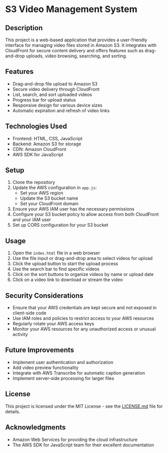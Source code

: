 # S3 Video Management System

## Description

This project is a web-based application that provides a user-friendly interface for managing video files stored in Amazon S3. It integrates with CloudFront for secure content delivery and offers features such as drag-and-drop uploads, video browsing, searching, and sorting.

## Features

- Drag-and-drop file upload to Amazon S3
- Secure video delivery through CloudFront
- List, search, and sort uploaded videos
- Progress bar for upload status
- Responsive design for various device sizes
- Automatic expiration and refresh of video links

## Technologies Used

- Frontend: HTML, CSS, JavaScript
- Backend: Amazon S3 for storage
- CDN: Amazon CloudFront
- AWS SDK for JavaScript

## Setup

1. Clone the repository
2. Update the AWS configuration in `app.js`:
   - Set your AWS region
   - Update the S3 bucket name
   - Set your CloudFront domain
3. Ensure your AWS IAM user has the necessary permissions
4. Configure your S3 bucket policy to allow access from both CloudFront and your IAM user
5. Set up CORS configuration for your S3 bucket

## Usage

1. Open the `index.html` file in a web browser
2. Use the file input or drag-and-drop area to select videos for upload
3. Click the upload button to start the upload process
4. Use the search bar to find specific videos
5. Click on the sort buttons to organize videos by name or upload date
6. Click on a video link to download or stream the video

## Security Considerations

- Ensure that your AWS credentials are kept secure and not exposed in client-side code
- Use IAM roles and policies to restrict access to your AWS resources
- Regularly rotate your AWS access keys
- Monitor your AWS resources for any unauthorized access or unusual activity

## Future Improvements

- Implement user authentication and authorization
- Add video preview functionality
- Integrate with AWS Transcribe for automatic caption generation
- Implement server-side processing for larger files

## License

This project is licensed under the MIT License - see the [LICENSE.md](LICENSE.md) file for details.

## Acknowledgments

- Amazon Web Services for providing the cloud infrastructure
- The AWS SDK for JavaScript team for their excellent documentation
